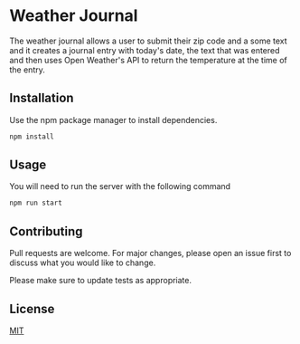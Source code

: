 # Weather Journal

The weather journal allows a user to submit their zip code and a some text and it creates a journal entry with today's date, the text that was entered and then uses Open Weather's API to return the temperature at the time of the entry.

## Installation

Use the npm package manager to install dependencies.

```bash
npm install
```

## Usage

You will need to run the server with the following command

```bash
npm run start
```

## Contributing
Pull requests are welcome. For major changes, please open an issue first to discuss what you would like to change.

Please make sure to update tests as appropriate.

## License
[MIT](https://choosealicense.com/licenses/mit/)